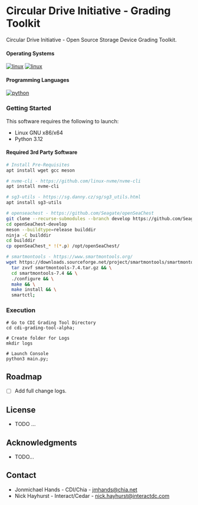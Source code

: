# Circular Drive Initiative - Grading Toolkit
Circular Drive Initiative - Open Source Storage Device Grading Toolkit.

#### Operating Systems

[![linux](https://img.shields.io/badge/Debian-A81D33?style=flat&logo=debian&logoColor=white)](https://www.debian.com)
[![linux](https://img.shields.io/badge/Ubuntu-E95420?style=flat&logo=ubuntu&logoColor=white)](https://www.ubuntu.com)

#### Programming Languages

[![python](https://img.shields.io/badge/Python-3.12-3776AB.svg?style=flat&logo=python&logoColor=white)](https://www.python.org)

### Getting Started

This software requires the following to launch:

* Linux GNU x86/x64
* Python 3.12

#### Required 3rd Party Software
```sh
# Install Pre-Requisites
apt install wget gcc meson

# nvme-cli - https://github.com/linux-nvme/nvme-cli
apt install nvme-cli

# sg3-utils - https://sg.danny.cz/sg/sg3_utils.html
apt install sg3-utils

# openseachest - https://github.com/Seagate/openSeaChest
git clone --recurse-submodules --branch develop https://github.com/Seagate/openSeaChest.git openSeaChest-develop
cd openSeaChest-develop
meson --buildtype=release builddir
ninja -C builddir
cd builddir
cp openSeaChest_* !(*.p) /opt/openSeaChest/

# smartmontools - https://www.smartmontools.org/
wget https://downloads.sourceforge.net/project/smartmontools/smartmontools/7.4/smartmontools-7.4.tar.gz && \
  tar zxvf smartmontools-7.4.tar.gz && \
  cd smartmontools-7.4 && \
  ./configure && \
  make && \
  make install && \
  smartctl;
```

### Execution
```shell
# Go to CDI Grading Tool Directory
cd cdi-grading-tool-alpha;

# Create folder for Logs
mkdir logs

# Launch Console
python3 main.py;
```

## Roadmap
- [ ] Add full change logs.

## License
* TODO ...

## Acknowledgments
* TODO...

## Contact
* Jonmichael Hands - CDI/Chia - jmhands@chia.net
* Nick Hayhurst - Interact/Cedar - nick.hayhurst@interactdc.com
